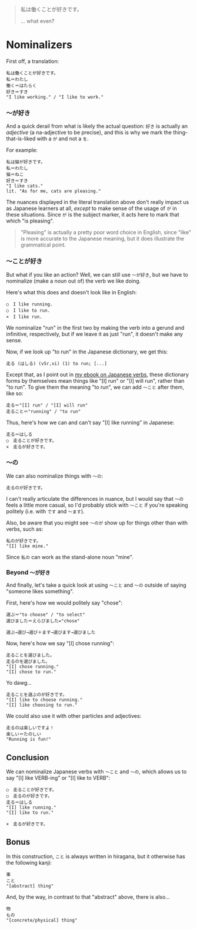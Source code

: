 > 私は働くことが好きです。
>
> ... what even?

# Nominalizers

First off, a translation:

```
私は働くことが好きです。
私＝わたし
働く＝はたらく
好き＝すき
"I like working." / "I like to work."
```

### 〜が好き

And a quick derail from what is likely the actual question: `好き` is actually an *adjective* (a na-adjective to be precise), and this is why we mark the thing-that-is-liked with a `が` and not a `を`.

For example:

```
私は猫が好きです。
私＝わたし
猫＝ねこ
好き＝すき
"I like cats."
lit. "As for me, cats are pleasing."
```

The nuances displayed in the literal translation above don't really impact us as Japanese learners at all, *except* to make sense of the usage of `が` in these situations. Since `が` is the subject marker, it acts here to mark that which "is pleasing".

> "Pleasing" is actually a pretty poor word choice in English, since "like" is more accurate to the Japanese meaning, but it does illustrate the grammatical point.

### 〜ことが好き

But what if you like an action? Well, we can still use `〜が好き`, but we have to nominalize (make a noun out of) the verb we like doing.

Here's what this does and doesn't look like in English:

```
○　I like running.
○　I like to run.
×　I like run.
```

We nominalize "run" in the first two by making the verb into a gerund and infinitive, respectively, but if we leave it as just "run", it doesn't make any sense.

Now, if we look up "to run" in the Japanese dictionary, we get this:

```
走る (はしる) (v5r,vi) (1) to run; [...]
```

Except that, as I point out in [my ebook on Japanese verbs](https://gumroad.com/l/jverbs), these dictionary forms by themselves mean things like "[I] run" or "[I] will run", rather than "to run". To give them the meaning "to run", we can add `〜こと` after them, like so:

```
走る＝"[I] run" / "[I] will run"
走ること＝"running" / "to run"
```

Thus, here's how we can and can't say "[I] like running" in Japanese:

```
走る＝はしる
○　走ることが好きです。
×　走るが好きです。
```

### 〜の

We can also nominalize things with `〜の`:

```
走るのが好きです。
```

I can't really articulate the differences in nuance, but I would say that `〜の` feels a little more casual, so I'd probably stick with `〜こと` if you're speaking politely (i.e. with `です` and `〜ます`).

Also, be aware that you might see `〜のが` show up for things other than with verbs, such as:

```
私のが好きです。
"[I] like mine."
```

Since `私の` can work as the stand-alone noun "mine".

### Beyond `〜が好き`

And finally, let's take a quick look at using `〜こと` and `〜の` outside of saying "someone likes something".

First, here's how we would politely say "chose":

```
選ぶ＝"to choose" / "to select"
選びました＝えらびました="chose"

選ぶ→選び→選び＋ます→選びます→選びました
```

Now, here's how we say "[I] chose running":

```
走ることを選びました。
走るのを選びました。
"[I] chose running."
"[I] chose to run."
```

Yo dawg...

```
走ることを選ぶのが好きです。
"[I] like to choose running."
"[I] like choosing to run."
```

We could also use it with other particles and adjectives:

```
走るのは楽しいですよ！
楽しい＝たのしい
"Running is fun!"
```

## Conclusion

We can nominalize Japanese verbs with `〜こと` and `〜の`, which allows us to say "[I] like VERB-ing" or "[I] like to VERB":

```
○　走ることが好きです。
○　走るのが好きです。
走る＝はしる
"[I] like running."
"[I] like to run."

×　走るが好きです。
```

## Bonus

In this construction, `こと` is always written in hiragana, but it otherwise has the following kanji:

```
事
こと
"[abstract] thing"
```

And, by the way, in contrast to that "abstract" above, there is also...

```
物
もの
"[concrete/physical] thing"
```
